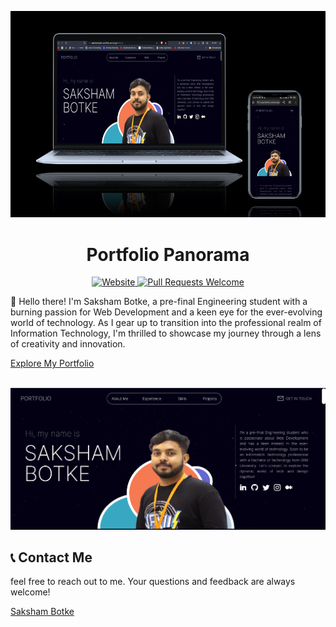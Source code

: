 <p align="center">
  <a href="https://sakshambotke-portfolio.vercel.app/">
    <img alt = "Image" src = "./public/prototype.png">
  </a>
</p>
<h1 align="center" >Portfolio Panorama</h1>
<p align="center">
  <a href="https://sakshambotke-portfolio.vercel.app/">
    <img alt="Website" src="https://img.shields.io/badge/-website-blue">
  </a>
  <a href="http://makeapullrequest.com">
    <img alt="Pull Requests Welcome" src="https://img.shields.io/badge/PRs-welcome-brightgreen.svg?style=flat">
  </a>
  
</p>

👋 Hello there! I'm Saksham Botke, a pre-final Engineering student with a burning passion for Web Development and a keen eye for the ever-evolving world of technology. As I gear up to transition into the professional realm of Information Technology, I'm thrilled to showcase my journey through a lens of creativity and innovation.

<a href="https://sakshambotke-portfolio.vercel.app/">Explore My Portfolio </a>    

<br>
<a href="https://sakshambotke-portfolio.vercel.app/"><img alt = "Img2" src ="./public/ss.png"></a>
<br>

## 📞 Contact Me
feel free to reach out to me. Your questions and feedback are always welcome!
<br>

<a href="https://linktr.ee/sakshambotke"> Saksham Botke </a> <br>





